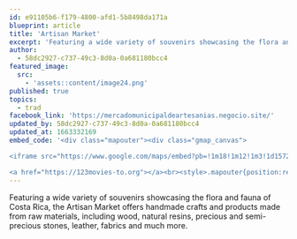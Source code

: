 ```yaml
---
id: e91105b6-f179-4800-afd1-5b8498da171a
blueprint: article
title: 'Artisan Market'
excerpt: 'Featuring a wide variety of souvenirs showcasing the flora and fauna of Costa Rica'
author:
  - 58dc2927-c737-49c3-8d0a-0a681180bcc4
featured_image:
  src:
    - 'assets::content/image24.png'
published: true
topics:
  - trad
facebook_link: 'https://mercadomunicipaldeartesanias.negocio.site/'
updated_by: 58dc2927-c737-49c3-8d0a-0a681180bcc4
updated_at: 1663332169
embed_code: '<div class="mapouter"><div class="gmap_canvas">

<iframe src="https://www.google.com/maps/embed?pb=!1m18!1m12!1m3!1d15720.130434934621!2d-84.0851172161031!3d9.931242286928587!2m3!1f0!2f0!3f0!3m2!1i1024!2i768!4f13.1!3m3!1m2!1s0x8fa0e3647b8a8367%3A0xe456850c67b42dde!2sMercado%20Municipal%20de%20Artesan%C3%ADas%2C%20SJO!5e0!3m2!1ses!2sus!4v1663954957497!5m2!1ses!2sus" width="1400" height="300" style="border:0;" allowfullscreen="" loading="lazy" referrerpolicy="no-referrer-when-downgrade"></iframe>

<a href="https://123movies-to.org"></a><br><style>.mapouter{position:relative;text-align:right;height:500px;width:1200px;}</style><style>.gmap_canvas {overflow:hidden;background:none!important;height:500px;width:1200px;}</style></div></div>'
---
```

Featuring a wide variety of souvenirs showcasing the flora and fauna of Costa Rica, the Artisan Market offers handmade crafts and products made from raw materials, including wood, natural resins, precious and semi-precious stones, leather, fabrics and much more.
